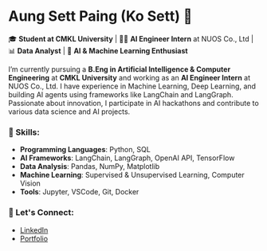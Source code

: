# Aung Sett Paing (Ko Sett) 👋
🎓 **Student at CMKL University** | 🧑‍💻 **AI Engineer Intern** at NUOS Co., Ltd | 📊 **Data Analyst** | 🌱 **AI & Machine Learning Enthusiast**

I’m currently pursuing a **B.Eng in Artificial Intelligence & Computer Engineering** at **CMKL University** and working as an **AI Engineer Intern** at NUOS Co., Ltd. I have experience in Machine Learning, Deep Learning, and building AI agents using frameworks like LangChain and LangGraph. Passionate about innovation, I participate in AI hackathons and contribute to various data science and AI projects.

### 🌟 Skills:
- **Programming Languages**: Python, SQL
- **AI Frameworks**: LangChain, LangGraph, OpenAI API, TensorFlow
- **Data Analysis**: Pandas, NumPy, Matplotlib
- **Machine Learning**: Supervised & Unsupervised Learning, Computer Vision
- **Tools**: Jupyter, VSCode, Git, Docker

### 🔗 Let's Connect:
- [LinkedIn](your-linkedin-profile)
- [Portfolio](your-website)

